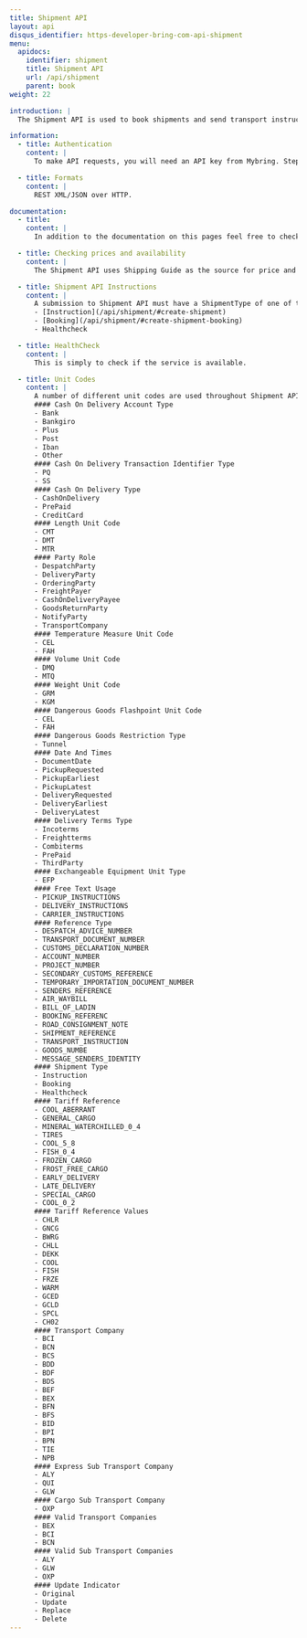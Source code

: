 ```yaml
---
title: Shipment API
layout: api
disqus_identifier: https-developer-bring-com-api-shipment
menu:
  apidocs:
    identifier: shipment
    title: Shipment API
    url: /api/shipment
    parent: book
weight: 22

introduction: |
  The Shipment API is used to book shipments and send transport instructions to Bring. For customers using EDIFACT today, switching to the Shipment API is a good alternative when implementing new automated order solutions. The API supports the majority of services in Bring's service portfolio and offers options to both create, update and delete bookings and instructions. You may use your own SSCC-compliant labels and your own shipment number series. Using the API requires a good knowledge of Bring's service portfolio and logistics value chain as the level of content validation is low [compared to the Booking API](/api/booking-shipment/).

information:
  - title: Authentication
    content: |
      To make API requests, you will need an API key from Mybring. Steps for getting a key and description of headers can be found on the general API [Getting Started / Authentication](/api/#authentication) page.

  - title: Formats
    content: |
      REST XML/JSON over HTTP.

documentation:
  - title:
    content: |
      In addition to the documentation on this pages feel free to check out our [swagger page](https://bapiqa.bring.com/Shipment/swagger) for this API.

  - title: Checking prices and availability
    content: |
      The Shipment API uses Shipping Guide as the source for price and availability (when supported in the Shipping Guide) for the different products. We advise clients of the Shipment API to use [Shipping Guide API](/api/shipping-guide_2/) for getting the list price and checking availability before sending a booking request. Note that invoice payment is the only available payment option for the Shipment API. This means that the Mybring user ID used in the booking request must have access to the customer number specified as payer of the booking.

  - title: Shipment API Instructions
    content: |
      A submission to Shipment API must have a ShipmentType of one of the following
      - [Instruction](/api/shipment/#create-shipment)
      - [Booking](/api/shipment/#create-shipment-booking)
      - Healthcheck

  - title: HealthCheck
    content: |
      This is simply to check if the service is available.

  - title: Unit Codes
    content: |
      A number of different unit codes are used throughout Shipment API. Many of which are listed in the layouts below but the definative list is displayed here for ease of reference.
      #### Cash On Delivery Account Type
      - Bank
      - Bankgiro
      - Plus
      - Post
      - Iban
      - Other
      #### Cash On Delivery Transaction Identifier Type
      - PQ
      - SS
      #### Cash On Delivery Type
      - CashOnDelivery
      - PrePaid
      - CreditCard
      #### Length Unit Code
      - CMT
      - DMT
      - MTR
      #### Party Role
      - DespatchParty
      - DeliveryParty
      - OrderingParty
      - FreightPayer
      - CashOnDeliveryPayee
      - GoodsReturnParty
      - NotifyParty
      - TransportCompany
      #### Temperature Measure Unit Code
      - CEL
      - FAH
      #### Volume Unit Code
      - DMQ
      - MTQ
      #### Weight Unit Code
      - GRM
      - KGM
      #### Dangerous Goods Flashpoint Unit Code
      - CEL
      - FAH
      #### Dangerous Goods Restriction Type
      - Tunnel
      #### Date And Times
      - DocumentDate
      - PickupRequested
      - PickupEarliest
      - PickupLatest
      - DeliveryRequested
      - DeliveryEarliest
      - DeliveryLatest
      #### Delivery Terms Type
      - Incoterms
      - Freightterms
      - Combiterms
      - PrePaid
      - ThirdParty
      #### Exchangeable Equipment Unit Type
      - EFP
      #### Free Text Usage
      - PICKUP_INSTRUCTIONS
      - DELIVERY_INSTRUCTIONS
      - CARRIER_INSTRUCTIONS
      #### Reference Type
      - DESPATCH_ADVICE_NUMBER
      - TRANSPORT_DOCUMENT_NUMBER
      - CUSTOMS_DECLARATION_NUMBER
      - ACCOUNT_NUMBER
      - PROJECT_NUMBER
      - SECONDARY_CUSTOMS_REFERENCE
      - TEMPORARY_IMPORTATION_DOCUMENT_NUMBER
      - SENDERS_REFERENCE
      - AIR_WAYBILL
      - BILL_OF_LADIN
      - BOOKING_REFERENC
      - ROAD_CONSIGNMENT_NOTE
      - SHIPMENT_REFERENCE
      - TRANSPORT_INSTRUCTION
      - GOODS_NUMBE
      - MESSAGE_SENDERS_IDENTITY
      #### Shipment Type
      - Instruction
      - Booking
      - Healthcheck
      #### Tariff Reference
      - COOL_ABERRANT
      - GENERAL_CARGO
      - MINERAL_WATERCHILLED_0_4
      - TIRES
      - COOL_5_8
      - FISH_0_4
      - FROZEN_CARGO
      - FROST_FREE_CARGO
      - EARLY_DELIVERY
      - LATE_DELIVERY
      - SPECIAL_CARGO
      - COOL_0_2
      #### Tariff Reference Values
      - CHLR
      - GNCG
      - BWRG
      - CHLL
      - DEKK
      - COOL
      - FISH
      - FRZE
      - WARM
      - GCED
      - GCLD
      - SPCL
      - CH02
      #### Transport Company
      - BCI
      - BCN
      - BCS
      - BDD
      - BDF
      - BDS
      - BEF
      - BEX
      - BFN
      - BFS
      - BID
      - BPI
      - BPN
      - TIE
      - NPB
      #### Express Sub Transport Company
      - ALY
      - QUI
      - GLW
      #### Cargo Sub Transport Company
      - OXP
      #### Valid Transport Companies
      - BEX
      - BCI
      - BCN
      #### Valid Sub Transport Companies
      - ALY
      - GLW
      - OXP
      #### Update Indicator
      - Original
      - Update
      - Replace
      - Delete
---
```

